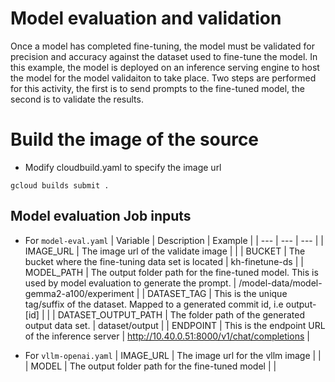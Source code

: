 # Model evaluation and validation

Once a model has completed fine-tuning, the model must be validated for precision and accuracy
against the dataset used to fine-tune the model. In this example, the model is deployed on an 
inference serving engine to host the model for the model validaiton to take place.  Two steps are performed
for this activity, the first is to send prompts to the fine-tuned model, the second is to validate the results.

# Build the image of the source
- Modify cloudbuild.yaml to specify the image url
```
gcloud builds submit .
```

## Model evaluation Job inputs
- For `model-eval.yaml`
| Variable | Description | Example |
| --- | --- | --- |
| IMAGE_URL | The image url of the validate image | |
| BUCKET | The bucket where the fine-tuning data set is located | kh-finetune-ds | 
| MODEL_PATH | The output folder path for the fine-tuned model.  This is used by model evaluation to generate the prompt. | /model-data/model-gemma2-a100/experiment |
| DATASET_TAG | This is the unique tag/suffix of the dataset. Mapped to a generated commit id, i.e output-[id] | | 
| DATASET_OUTPUT_PATH | The folder path of the generated output data set. | dataset/output |
| ENDPOINT | This is the endpoint URL of the inference server | http://10.40.0.51:8000/v1/chat/completions | 

- For `vllm-openai.yaml`
| IMAGE_URL | The image url for the vllm image | |
| MODEL | The output folder path for the fine-tuned model | |
